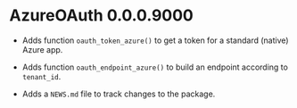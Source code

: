 # AzureOAuth 0.0.0.9000

* Adds function `oauth_token_azure()` to get a token for a standard (native) Azure app.

* Adds function `oauth_endpoint_azure()` to build an endpoint according to `tenant_id`.

* Adds a `NEWS.md` file to track changes to the package.



